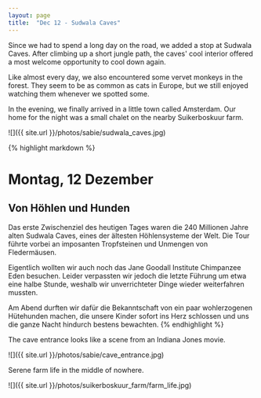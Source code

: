 ```yaml
---
layout: page
title:  "Dec 12 - Sudwala Caves"
---
```


Since we had to spend a long day on the road, we added a stop at Sudwala Caves. After climbing up a short jungle path, the caves' cool interior offered a most welcome opportunity to cool down again.

Like almost every day, we also encountered some vervet monkeys in the forest. They seem to be as common as cats in Europe, but we still enjoyed watching them whenever we spotted some.

In the evening, we finally arrived in a little town called Amsterdam. Our home for the night was a small chalet on the nearby Suikerboskuur farm.

![]({{ site.url }}/photos/sabie/sudwala_caves.jpg)

{% highlight markdown %}
# Montag, 12 Dezember
## Von Höhlen und Hunden

Das erste Zwischenziel des heutigen Tages waren die 240 Millionen Jahre alten Sudwala Caves, eines der ältesten Höhlensysteme der Welt. Die Tour führte vorbei an imposanten Tropfsteinen und Unmengen von Fledermäusen.

Eigentlich wollten wir auch noch das Jane Goodall Institute Chimpanzee Eden besuchen. Leider verpassten wir jedoch die letzte Führung um etwa eine halbe Stunde, weshalb wir unverrichteter Dinge wieder weiterfahren mussten.

Am Abend durften wir dafür die Bekanntschaft von ein paar wohlerzogenen Hütehunden machen, die unsere Kinder sofort ins Herz schlossen und uns die ganze Nacht hindurch bestens bewachten.
{% endhighlight %}

The cave entrance looks like a scene from an Indiana Jones movie.

![]({{ site.url }}/photos/sabie/cave_entrance.jpg)

Serene farm life in the middle of nowhere.

![]({{ site.url }}/photos/suikerboskuur_farm/farm_life.jpg)
